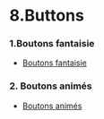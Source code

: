 
# 8.Buttons
### 1.Boutons fantaisie
- [Boutons fantaisie](https://www.creative-tim.com/twcomponents/component/fancy-buttons)
### 2. Boutons animés
 - [Boutons animés](https://www.creative-tim.com/twcomponents/component/animated-buttons)

